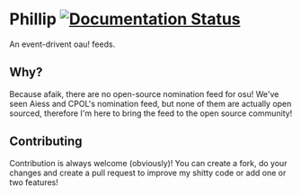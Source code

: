 # Phillip [![Documentation Status](https://readthedocs.org/projects/notaiess/badge/?version=latest)](https://notaiess.readthedocs.io/en/latest/?badge=latest)
An event-drivent oau! feeds.

## Why?
Because afaik, there are no open-source nomination feed for osu! We've seen Aiess and CPOL's nomination feed, but none of them are actually open sourced, therefore I'm here to bring the feed to the open source community!

## Contributing
Contribution is always welcome (obviously)! You can create a fork, do your changes and create a pull request to improve my shitty code or add one or two features!
